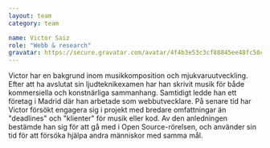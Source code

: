 ```yaml
---
layout: team
category: team

name: Victor Saiz
role: "Webb & research"
gravatar: https://secure.gravatar.com/avatar/4f4b3e53c3cf88845ee48fc50ccf3593
---
```


Victor har en bakgrund inom musikkomposition och mjukvaruutveckling. Efter att ha avslutat sin ljudteknikexamen har han skrivit musik för både kommersiella och konstnärliga sammanhang. Samtidigt ledde han ett företag i Madrid där han arbetade som webbutvecklare. På senare tid har Victor försökt engagera sig i projekt med bredare omfattningar än "deadlines" och "klienter" för musik eller kod. Av den anledningen bestämde han sig för att gå med i Open Source-rörelsen, och använder sin tid för att försöka hjälpa andra människor med samma mål.